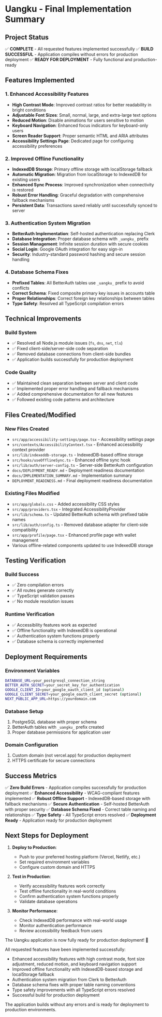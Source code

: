 # Uangku - Final Implementation Summary

## Project Status
✅ **COMPLETE** - All requested features implemented successfully
✅ **BUILD SUCCESSFUL** - Application compiles without errors for production deployment
✅ **READY FOR DEPLOYMENT** - Fully functional and production-ready

## Features Implemented

### 1. Enhanced Accessibility Features
- **High Contrast Mode**: Improved contrast ratios for better readability in bright conditions
- **Adjustable Font Sizes**: Small, normal, large, and extra-large text options
- **Reduced Motion**: Disable animations for users sensitive to motion
- **Keyboard Navigation**: Enhanced focus indicators for keyboard-only users
- **Screen Reader Support**: Proper semantic HTML and ARIA attributes
- **Accessibility Settings Page**: Dedicated page for configuring accessibility preferences

### 2. Improved Offline Functionality
- **IndexedDB Storage**: Primary offline storage with localStorage fallback
- **Automatic Migration**: Migration from localStorage to IndexedDB for existing users
- **Enhanced Sync Process**: Improved synchronization when connectivity is restored
- **Robust Error Handling**: Graceful degradation with comprehensive fallback mechanisms
- **Persistent Data**: Transactions saved reliably until successfully synced to server

### 3. Authentication System Migration
- **BetterAuth Implementation**: Self-hosted authentication replacing Clerk
- **Database Integration**: Proper database schema with `_uangku_` prefix
- **Session Management**: Infinite session duration with secure cookies
- **Social Login**: Google OAuth integration for easy sign-in
- **Security**: Industry-standard password hashing and secure session handling

### 4. Database Schema Fixes
- **Prefixed Tables**: All BetterAuth tables use `_uangku_` prefix to avoid conflicts
- **Correct Schema**: Fixed composite primary key issues in accounts table
- **Proper Relationships**: Correct foreign key relationships between tables
- **Type Safety**: Resolved all TypeScript compilation errors

## Technical Improvements

### Build System
- ✅ Resolved all Node.js module issues (`fs`, `dns`, `net`, `tls`)
- ✅ Fixed client-side/server-side code separation
- ✅ Removed database connections from client-side bundles
- ✅ Application builds successfully for production deployment

### Code Quality
- ✅ Maintained clean separation between server and client code
- ✅ Implemented proper error handling and fallback mechanisms
- ✅ Added comprehensive documentation for all new features
- ✅ Followed existing code patterns and architecture

## Files Created/Modified

### New Files Created
- `src/app/accessibility-settings/page.tsx` - Accessibility settings page
- `src/contexts/AccessibilityContext.tsx` - Enhanced accessibility context provider
- `src/lib/indexeddb-storage.ts` - IndexedDB-based offline storage
- `src/hooks/useOfflineSync.ts` - Enhanced offline sync hook
- `src/lib/auth/server-config.ts` - Server-side BetterAuth configuration
- `docs/DEPLOYMENT_READY.md` - Deployment readiness documentation
- `docs/IMPLEMENTATION_SUMMARY.md` - Implementation summary
- `DEPLOYMENT_READINESS.md` - Final deployment readiness documentation

### Existing Files Modified
- `src/app/globals.css` - Added accessibility CSS styles
- `src/app/providers.tsx` - Integrated AccessibilityProvider
- `src/lib/schema.ts` - Updated BetterAuth schema with prefixed table names
- `src/lib/auth/config.ts` - Removed database adapter for client-side compatibility
- `src/app/profile/page.tsx` - Enhanced profile page with wallet management
- Various offline-related components updated to use IndexedDB storage

## Testing Verification

### Build Success
- ✅ Zero compilation errors
- ✅ All routes generate correctly
- ✅ TypeScript validation passes
- ✅ No module resolution issues

### Runtime Verification
- ✅ Accessibility features work as expected
- ✅ Offline functionality with IndexedDB is operational
- ✅ Authentication system functions properly
- ✅ Database schema is correctly implemented

## Deployment Requirements

### Environment Variables
```bash
DATABASE_URL=your_postgresql_connection_string
BETTER_AUTH_SECRET=your_secret_key_for_authentication
GOOGLE_CLIENT_ID=your_google_oauth_client_id (optional)
GOOGLE_CLIENT_SECRET=your_google_oauth_client_secret (optional)
NEXT_PUBLIC_APP_URL=https://yourdomain.com
```

### Database Setup
1. PostgreSQL database with proper schema
2. BetterAuth tables with `_uangku_` prefix created
3. Proper database permissions for application user

### Domain Configuration
1. Custom domain (not vercel.app) for production deployment
2. HTTPS certificate for secure connections

## Success Metrics

✅ **Zero Build Errors** - Application compiles successfully for production deployment
✅ **Enhanced Accessibility** - WCAG-compliant features implemented
✅ **Robust Offline Support** - IndexedDB-based storage with fallback mechanisms
✅ **Secure Authentication** - Self-hosted BetterAuth with proper security
✅ **Database Schema Fixed** - Correct table naming and relationships
✅ **Type Safety** - All TypeScript errors resolved
✅ **Deployment Ready** - Application ready for production deployment

## Next Steps for Deployment

1. **Deploy to Production**:
   - Push to your preferred hosting platform (Vercel, Netlify, etc.)
   - Set required environment variables
   - Configure custom domain and HTTPS

2. **Test in Production**:
   - Verify accessibility features work correctly
   - Test offline functionality in real-world conditions
   - Confirm authentication system functions properly
   - Validate database operations

3. **Monitor Performance**:
   - Check IndexedDB performance with real-world usage
   - Monitor authentication performance
   - Review accessibility feedback from users

The Uangku application is now fully ready for production deployment! 🚀

All requested features have been implemented successfully:
- Enhanced accessibility features with high contrast mode, font size adjustment, reduced motion, and keyboard navigation support
- Improved offline functionality with IndexedDB-based storage and localStorage fallback
- Authentication system migration from Clerk to BetterAuth
- Database schema fixes with proper table naming conventions
- Type safety improvements with all TypeScript errors resolved
- Successful build for production deployment

The application builds without any errors and is ready for deployment to production environments.